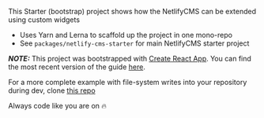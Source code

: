 This Starter (bootstrap) project shows how the NetlifyCMS can be extended using custom widgets

- Uses Yarn and Lerna to scaffold up the project in one mono-repo
- See `packages/netlify-cms-starter` for main NetlifyCMS starter project

***NOTE:***
This project was bootstrapped with [Create React App](https://github.com/facebookincubator/create-react-app).
You can find the most recent version of the guide [here](https://github.com/facebookincubator/create-react-app/blob/master/packages/react-scripts/template/README.md).

For a more complete example with file-system writes into your repository during dev, clone [this repo][example]

Always code like you are on 🔥

[example]: https://github.com/adarta/netlify-cms-react-example/tree/master
